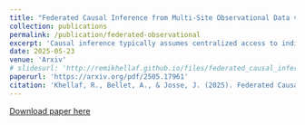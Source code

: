 ```yaml
---
title: "Federated Causal Inference from Multi-Site Observational Data via Propensity Score Aggregation"
collection: publications
permalink: /publication/federated-observational
excerpt: 'Causal inference typically assumes centralized access to individual-level data. Yet, in practice, data are often decentralized across multiple sites, making centralization infeasible due to privacy, logistical, or legal constraints. We address this by estimating the Average Treatment Effect (ATE) from decentralized observational data using federated learning, which enables inference through the exchange of aggregate statistics rather than individual-level data. We propose a novel method to estimate propensity scores in a (non-)parametric manner by computing a federated weighted average of local scores, using two theoretically grounded weighting schemes -- Membership Weights (MW) and Density Ratio Weights (DW) -- that balance communication efficiency and model flexibility. These federated scores are then used to construct two ATE estimators: the Federated Inverse Propensity Weighting estimator (Fed-IPW) and its augmented variant (Fed-AIPW). Unlike meta-analysis methods, which fail when any site violates positivity, our approach leverages heterogeneity in treatment assignment across sites to improve overlap. We show that Fed-IPW and Fed-AIPW perform well under site-level heterogeneity in sample sizes, treatment mechanisms, and covariate distributions, with theoretical analysis and experiments on simulated and real-world data highlighting their strengths and limitations relative to meta-analysis and related methods.'
date: 2025-05-23
venue: 'Arxiv'
# slidesurl: 'http://remikhellaf.github.io/files/federated_causal_inference_khellaf.pdf'
paperurl: 'https://arxiv.org/pdf/2505.17961'
citation: 'Khellaf, R., Bellet, A., & Josse, J. (2025). Federated Causal Inference from Multi-Site Observational Data via Propensity Score Aggregation.&quot; <i>Conference Article</i>.'
---
```


[Download paper here](https://arxiv.org/pdf/2410.16870)

<!-- [Download slides here](http://remikhellaf.github.io/files/federated_causal_inference_khellaf.pdf) -->

<!-- Recommended citation: Your Name, You. (2009). "Paper Title Number 1." <i>Journal 1</i>. 1(1). -->
